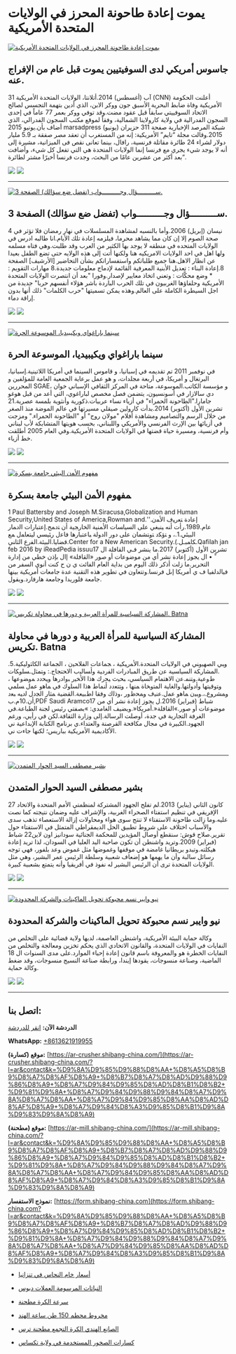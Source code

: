 # يموت إعادة طاحونة المحرز في الولايات المتحدة الأمريكية

<a href="https://swt.shibang-china.com/?l=ar&img&k=%D9%8A%D9%85%D9%88%D8%AA+%D8%A5%D8%B9%D8%A7%D8%AF%D8%A9+%D8%B7%D8%A7%D8%AD%D9%88%D9%86%D8%A9+%D8%A7%D9%84%D9%85%D8%AD%D8%B1%D8%B2+%D9%81%D9%8A+%D8%A7%D9%84%D9%88%D9%84%D8%A7%D9%8A%D8%A7%D8%AA+%D8%A7%D9%84%D9%85%D8%AA%D8%AD%D8%AF%D8%A9+%D8%A7%D9%84%D8%A3%D9%85%D8%B1%D9%8A%D9%83%D9%8A%D8%A9" target="_blank">![يموت إعادة طاحونة المحرز في الولايات المتحدة الأمريكية](http://static.shibang-china.com/all-800x300/342.jpg)</a>

## جاسوس أمريكي لدى السوفيتيين يموت قبل عام من الإفراج عنه.
31 آب (أغسطس) 2014.أتلانتا، الولايات المتحدة الأمريكية (CNN) أعلنت الحكومة الأمريكية وفاة ضابط البحرية الأسبق جون ووكر الابن، الذي أدين بتهمة التجسس لصالح الاتحاد السوفييتي سابقاً قبل عقود مضت.وقد توفي ووكر بعمر 77 عاماً في إحدى السجون الفدرالية في ولاية كارولاينا الشمالية، وفقاً لموقع مكتب السجون الفدرالي، الذي أضاف بأن.يونيو 2015 marsadpress شبكة المرصد الإخبارية صفحة 311 حزيران (يونيو) 2015.وقالت مجلة “تايم” الأمريكية: إنه من المستغرب أن تعقد مصر صفقة بـ 5.9 مليار دولار لشراء 24 طائرة مقاتلة فرنسية، رافال، بينما تعانى نقص فى الميزانية، مشيرة إلى أنه لا يوجد شيء يجري مع فرنسا إنما الولايات المتحدة هي التي تفعل كل شيء، وأضافت “بعد أكثر من عشرين عامًا من البحث، وجدت فرنسا أخيرًا مشتر لطائرة.


<a href="https://whatsapp.shibangsoft.com/WhatsApp.php" target="_blank" title="WhatsApp">![](http://static.shibang-china.com/icon/whatsapp.png)</a> <a href="https://swt.shibang-china.com/?l=ar&icon&k=%D9%8A%D9%85%D9%88%D8%AA+%D8%A5%D8%B9%D8%A7%D8%AF%D8%A9+%D8%B7%D8%A7%D8%AD%D9%88%D9%86%D8%A9+%D8%A7%D9%84%D9%85%D8%AD%D8%B1%D8%B2+%D9%81%D9%8A+%D8%A7%D9%84%D9%88%D9%84%D8%A7%D9%8A%D8%A7%D8%AA+%D8%A7%D9%84%D9%85%D8%AA%D8%AD%D8%AF%D8%A9+%D8%A7%D9%84%D8%A3%D9%85%D8%B1%D9%8A%D9%83%D9%8A%D8%A9" target="_blank">![](http://static.shibang-china.com/icon/chat-ar.png)</a>

---

<a href="https://swt.shibang-china.com/?l=ar&img&k=%D9%8A%D9%85%D9%88%D8%AA+%D8%A5%D8%B9%D8%A7%D8%AF%D8%A9+%D8%B7%D8%A7%D8%AD%D9%88%D9%86%D8%A9+%D8%A7%D9%84%D9%85%D8%AD%D8%B1%D8%B2+%D9%81%D9%8A+%D8%A7%D9%84%D9%88%D9%84%D8%A7%D9%8A%D8%A7%D8%AA+%D8%A7%D9%84%D9%85%D8%AA%D8%AD%D8%AF%D8%A9+%D8%A7%D9%84%D8%A3%D9%85%D8%B1%D9%8A%D9%83%D9%8A%D8%A9" target="_blank">![ســــــــــؤال وجــــــــــواب (تفضل ضع سؤالك) الصفحة 3.](http://static.shibang-china.com/all-800x300/1082.jpg)</a>

## ســــــــــؤال وجــــــــــواب (تفضل ضع سؤالك) الصفحة 3.
4 نيسان (إبريل) 2006.وأما بالنسبه لمشاهدة المسلسلات في نهار رمضان فلا تؤثر في صحة الصوم إلا إن كان مما يشاهد محرما، فيلزمه إعادة تلك الأيام.انا طالبه ادرس في الولايات المتحده في منطقه لا يوجد بها الكثير من العرب وقد طلبت.وهي فتاه مسلمه ولها اهل في احد الولايات الامريكيه هنا ولكنها أتت إلى هذه الولايه حتى تضع الطفل بعيدا عن انظار الاهل.هنا جميع طلباتكم واستفساراتكم بشأن التحاضير [الأرشيف] الصفحة 8.إعادة البناء : تعديل الأبنية المعرفية القائمة لإدماج معلومات جديدة.8 مهارات التقويم : * وضع محكَّات : وتعني اتخاذ معايير لإصدار.وفورا &quot;بعد أن انتصرت الولايات المتحدة الأمريكية وحلفاؤها الغربيون في تلك الحرب الباردة باشر هؤلاء أنفسهم حربا&quot; جديدة من اجل السيطرة الكاملة على العالم.وهذه يمكن تسميتها &quot;حرب الكلمات&quot; ذلك أنها بدون إراقة دماء.


<a href="https://whatsapp.shibangsoft.com/WhatsApp.php" target="_blank" title="WhatsApp">![](http://static.shibang-china.com/icon/whatsapp.png)</a> <a href="https://swt.shibang-china.com/?l=ar&icon&k=%D9%8A%D9%85%D9%88%D8%AA+%D8%A5%D8%B9%D8%A7%D8%AF%D8%A9+%D8%B7%D8%A7%D8%AD%D9%88%D9%86%D8%A9+%D8%A7%D9%84%D9%85%D8%AD%D8%B1%D8%B2+%D9%81%D9%8A+%D8%A7%D9%84%D9%88%D9%84%D8%A7%D9%8A%D8%A7%D8%AA+%D8%A7%D9%84%D9%85%D8%AA%D8%AD%D8%AF%D8%A9+%D8%A7%D9%84%D8%A3%D9%85%D8%B1%D9%8A%D9%83%D9%8A%D8%A9" target="_blank">![](http://static.shibang-china.com/icon/chat-ar.png)</a>

---

<a href="https://swt.shibang-china.com/?l=ar&img&k=%D9%8A%D9%85%D9%88%D8%AA+%D8%A5%D8%B9%D8%A7%D8%AF%D8%A9+%D8%B7%D8%A7%D8%AD%D9%88%D9%86%D8%A9+%D8%A7%D9%84%D9%85%D8%AD%D8%B1%D8%B2+%D9%81%D9%8A+%D8%A7%D9%84%D9%88%D9%84%D8%A7%D9%8A%D8%A7%D8%AA+%D8%A7%D9%84%D9%85%D8%AA%D8%AD%D8%AF%D8%A9+%D8%A7%D9%84%D8%A3%D9%85%D8%B1%D9%8A%D9%83%D9%8A%D8%A9" target="_blank">![سينما باراغواي ويكيبيديا، الموسوعة الحرة](http://static.shibang-china.com/all-800x300/30.jpg)</a>

## سينما باراغواي ويكيبيديا، الموسوعة الحرة
في نوفمبر 2011 تم تقديمه في إسبانيا، و قاموس السينما في أمريكا اللاتينية.إسبانيا، البرتغال و أمريكا، في أربعة مجلدات، و هو عمل برعاية الجمعية العامة للمؤلفين و المحررين SGAE، و مؤسسة الكاتب.الموسوعة، متاحة في المركز الثقافي الإسباني خوان دي سالازار في أسونسيون، يتضمن فصل مخصص لباراغوي، التي أعد من قبل هوغو جامارا.&quot;الطاحونة الحمراء&quot; في أزياء نساء عربيات.ذكورية وأنثوية بلمسة عصرية.21 تشرين الأول (أكتوبر) 2014.بدأت كارولين صيقلي مسيرتها في عالم الموضة منذ الصغر من خلال الرسم والتصاميم ومشاهدة أفلام &quot;مولان روج&quot; أو &quot;الطاحونة الحمراء.&quot; ومزجت في أزيائها بين الإرث الفرنسي والأمريكي واللبناني، بحسب هويتها المتشابكة لأب لبناني وأم فرنسية، ومسيرة حياة قضتها في الولايات المتحدة الأمريكية.وفي العام 2005 أطلقت خط أزياء.


<a href="https://whatsapp.shibangsoft.com/WhatsApp.php" target="_blank" title="WhatsApp">![](http://static.shibang-china.com/icon/whatsapp.png)</a> <a href="https://swt.shibang-china.com/?l=ar&icon&k=%D9%8A%D9%85%D9%88%D8%AA+%D8%A5%D8%B9%D8%A7%D8%AF%D8%A9+%D8%B7%D8%A7%D8%AD%D9%88%D9%86%D8%A9+%D8%A7%D9%84%D9%85%D8%AD%D8%B1%D8%B2+%D9%81%D9%8A+%D8%A7%D9%84%D9%88%D9%84%D8%A7%D9%8A%D8%A7%D8%AA+%D8%A7%D9%84%D9%85%D8%AA%D8%AD%D8%AF%D8%A9+%D8%A7%D9%84%D8%A3%D9%85%D8%B1%D9%8A%D9%83%D9%8A%D8%A9" target="_blank">![](http://static.shibang-china.com/icon/chat-ar.png)</a>

---

<a href="https://swt.shibang-china.com/?l=ar&img&k=%D9%8A%D9%85%D9%88%D8%AA+%D8%A5%D8%B9%D8%A7%D8%AF%D8%A9+%D8%B7%D8%A7%D8%AD%D9%88%D9%86%D8%A9+%D8%A7%D9%84%D9%85%D8%AD%D8%B1%D8%B2+%D9%81%D9%8A+%D8%A7%D9%84%D9%88%D9%84%D8%A7%D9%8A%D8%A7%D8%AA+%D8%A7%D9%84%D9%85%D8%AA%D8%AD%D8%AF%D8%A9+%D8%A7%D9%84%D8%A3%D9%85%D8%B1%D9%8A%D9%83%D9%8A%D8%A9" target="_blank">![ﻤﻔﻬﻭﻡ ﺍﻷﻤﻥ ﺍﻟﺒﻴﺌﻲ جامعة بسكرة](http://static.shibang-china.com/all-800x300/1431.jpg)</a>

## ﻤﻔﻬﻭﻡ ﺍﻷﻤﻥ ﺍﻟﺒﻴﺌﻲ جامعة بسكرة
1 Paul Battersby and Joseph M.Siracusa,Globalization and Human Security,United States of America,Rowman and.ﺇﻋﺎﺩﺓ ﺘﻌﺭﻴﻑ ﺍﻷﻤﻥ.&#39;&#39; ﻋﺎﻡ.1989.ﺭﺃﺕ ﺃﻨﻪ ﻴﻨﺒﻐﻲ ﻋﻠﻰ ﺍﻟﺴﻴﺎﺴﺎﺕ ﺍﻷﻤﻨﻴﺔ ﺍﻟﺨﺎﺭﺠﻴﺔ ﺃﻥ ﺘﺩﻤﺞ.ﺇﻋﺘﺒﺎﺭﺍﺕ ﺍﻟﺩﻤﺎﺭ ﺍﻟﺒﻴﺌﻲ.1.، ﻭ ﺘﺅﻜﺩ ﺘﻭﺘﺸﻤﺎﻥ ﻋﻠﻰ ﺩﻭﺭ ﺍﻟﺩﻭﻟﺔ ﺒﺎﻋﺘﺒﺎﺭﻫﺎ ﻓﺎﻋل ﺭﺌﻴﺴﻲ ﻟﻴﺘﻌﺎﻤل ﻤﻊ ﻗﻀﺎﻴﺎ.ﺍﻟﺒﻴﺌﺔ.ﺍﻟﻔﺭﻉ ﺍﻟﺜﺎﻨﻲ.Center for a New American Security.(.ﻜﺎﻤﺒـل.Qafilah jan feb 2016 by iReadPedia issuu17 تشرين الأول (أكتوبر) 2017.ما ينشر فـي القافلة ال ِّ • ال يجوز إعادة نشر أي من موضوعات أو صور «القافلة» إال بإذن خطي من إدارة التحرير.ما زلت أذكر ذلك اليوم من بداية العام الفائت ي ن ح كنت أنوي السفر من فيالدلفيا ف ي أمريكا إىل فرنسا.وتتعاون في تطوير هذه التقنية عدة جامعات أمريكية بينها جامعة فلوريدا وجامعة هارفارد.ويقول.


<a href="https://whatsapp.shibangsoft.com/WhatsApp.php" target="_blank" title="WhatsApp">![](http://static.shibang-china.com/icon/whatsapp.png)</a> <a href="https://swt.shibang-china.com/?l=ar&icon&k=%D9%8A%D9%85%D9%88%D8%AA+%D8%A5%D8%B9%D8%A7%D8%AF%D8%A9+%D8%B7%D8%A7%D8%AD%D9%88%D9%86%D8%A9+%D8%A7%D9%84%D9%85%D8%AD%D8%B1%D8%B2+%D9%81%D9%8A+%D8%A7%D9%84%D9%88%D9%84%D8%A7%D9%8A%D8%A7%D8%AA+%D8%A7%D9%84%D9%85%D8%AA%D8%AD%D8%AF%D8%A9+%D8%A7%D9%84%D8%A3%D9%85%D8%B1%D9%8A%D9%83%D9%8A%D8%A9" target="_blank">![](http://static.shibang-china.com/icon/chat-ar.png)</a>

---

<a href="https://swt.shibang-china.com/?l=ar&img&k=%D9%8A%D9%85%D9%88%D8%AA+%D8%A5%D8%B9%D8%A7%D8%AF%D8%A9+%D8%B7%D8%A7%D8%AD%D9%88%D9%86%D8%A9+%D8%A7%D9%84%D9%85%D8%AD%D8%B1%D8%B2+%D9%81%D9%8A+%D8%A7%D9%84%D9%88%D9%84%D8%A7%D9%8A%D8%A7%D8%AA+%D8%A7%D9%84%D9%85%D8%AA%D8%AD%D8%AF%D8%A9+%D8%A7%D9%84%D8%A3%D9%85%D8%B1%D9%8A%D9%83%D9%8A%D8%A9" target="_blank">![المشاركة السياسية للمرأة العربية و دورها في محاولة تكريس. Batna](http://static.shibang-china.com/all-800x300/1437.jpg)</a>

## المشاركة السياسية للمرأة العربية و دورها في محاولة تكريس. Batna
ﻭﺒﻲ ﺍﻟﺼﻬﻴﻭﻨﻲ ﻓﻲ ﺍﻟﻭﻻﻴﺎﺕ ﺍﻟﻤﺘﺤﺩﺓ.ﺍﻷﻤﺭﻴﻜﻴﺔ ، ﺠﻤﺎﻋﺎﺕ ﺍﻟﻔﻼﺤﻴﻥ ، ﺍﻟﺠﻤﺎﻋﺔ ﺍﻟﻜﺎﺜﻭﻟﻴﻜﻴﺔ.5. .ﺍﻟﻤﺸﺎﺭﻜﺔ ﺍﻟﺴﻴﺎﺴﻴﺔ ﻋﻥ ﻁﺭﻴﻕ ﺍﻟﻤﺒﺎﺩﺭﺍﺕ ﺍﻟﻔﺭﺩﻴﺔ ﻭﺃﺴﺎﻟﻴﺏ ﺍﻻﺤﺘﺠﺎﺝ.: ﻭﺘﻤﺜل.ﺴﻠﻭﻜﺎﺕ ﻁﻭﻋﻴﺔ.ﻭﺘﻨﻤ.ﻋﻥ ﺍﻻﻫﺘﻤﺎﻡ ﺍﻟﺴﻴﺎﺴﻲ، ﺒﺤﻴﺙ ﻴﺤﺭﻙ ﻫﺫﺍ ﺍﻷﺨﻴﺭ ﺒﻭﺍﺩﺭﻫﺎ ﻭﻴﺤﺩﺩ ﻤﻭﻀﻭﻋﻬﺎ ، ﻭﺘﻭﻗﻴﺘﻬﺎ ﻭﺃﺩﻭﺍﺘﻬﺎ.ﻭﺍﻟﻐﺎﻴﺔ ﺍﻟﻤﺘﻭﺨﺎﺓ ﻤﻨﻬﺎ ، ﻭﺘﺘﻌﺩﺩ ﺃﻨﻤﺎﻁ ﻫﺫﺍ ﺍﻟﺴﻠﻭﻙ ﻓﻲ ﻤﺎﻫﻭ ﻋﻤل ﺴﻠﻤﻲ ﻭﻤﺸﺭﻭﻉ.،.ﻭﺒﻴﻥ ﻤﺎﻫﻭ ﻋﻤل.ﻋﻨﻴﻑ ﻭﻤﺤﻅﻭﺭ ،ﻭﺫﻟﻙ ﻭﻓﻘﺎ ﻟﻁﺒﻴﻌﺔ.ﺍﻟﻘﻀﻴﺔ ﻤﺜﺎﺭ ﺍﻟﺠﺩل ﻟﺩﻴﻪ ﺒﻌﺩ ﺃﻥ.10م.ب,PDF Saudi Aramco17 شباط (فبراير) 2016.ل يجوز إعادة نشر أي من موضوعات أو صور.»القافلة«.أمريكا«.ويضيف الغامدي: »بصفتي رئيس لجنة الطباعة.في الغرفة التجارية في جدة، أوصلت الرسالة.إلى وزارة الثقافة.لكن في رأيي، ورغم الجهود.الكبيرة في مجال مكافحة القرصنة والعتداء.ي برنامج الكتابة الإبداعية ني الأكاديمية الأمريكية بباريس؛ لكنها جاءت ني.


<a href="https://whatsapp.shibangsoft.com/WhatsApp.php" target="_blank" title="WhatsApp">![](http://static.shibang-china.com/icon/whatsapp.png)</a> <a href="https://swt.shibang-china.com/?l=ar&icon&k=%D9%8A%D9%85%D9%88%D8%AA+%D8%A5%D8%B9%D8%A7%D8%AF%D8%A9+%D8%B7%D8%A7%D8%AD%D9%88%D9%86%D8%A9+%D8%A7%D9%84%D9%85%D8%AD%D8%B1%D8%B2+%D9%81%D9%8A+%D8%A7%D9%84%D9%88%D9%84%D8%A7%D9%8A%D8%A7%D8%AA+%D8%A7%D9%84%D9%85%D8%AA%D8%AD%D8%AF%D8%A9+%D8%A7%D9%84%D8%A3%D9%85%D8%B1%D9%8A%D9%83%D9%8A%D8%A9" target="_blank">![](http://static.shibang-china.com/icon/chat-ar.png)</a>

---

<a href="https://swt.shibang-china.com/?l=ar&img&k=%D9%8A%D9%85%D9%88%D8%AA+%D8%A5%D8%B9%D8%A7%D8%AF%D8%A9+%D8%B7%D8%A7%D8%AD%D9%88%D9%86%D8%A9+%D8%A7%D9%84%D9%85%D8%AD%D8%B1%D8%B2+%D9%81%D9%8A+%D8%A7%D9%84%D9%88%D9%84%D8%A7%D9%8A%D8%A7%D8%AA+%D8%A7%D9%84%D9%85%D8%AA%D8%AD%D8%AF%D8%A9+%D8%A7%D9%84%D8%A3%D9%85%D8%B1%D9%8A%D9%83%D9%8A%D8%A9" target="_blank">![بشير مصطفى السيد الحوار المتمدن](http://static.shibang-china.com/all-800x300/130.jpg)</a>

## بشير مصطفى السيد الحوار المتمدن
27 كانون الثاني (يناير) 2013.لم تفلح الجهود المشتركة لمنظمتي الأمم المتحدة والاتحاد الإفريقي في تنظيم استفتاء الصحراء الغربية، والإشراف عليه وضمان نتيجته كما نصت عليه.وما زالت طاحونة الاستفتاء لا تنتج سوى هواء ومحاولات إزالة الاستعصاء تذهب سدى والأسباب اختلاف على شروط تطبيق الحل الديمقراطي المتمثل في الاستفتاء حول تقرير.صلاح قوش: سنقطع أوصال المؤيدين للمحكمة الجنائية سودانيز اون لاين22 شباط (فبراير) 2009.وتريد واشنطن أن تكون صاحبة اليد العليا في السودان، لذا تريد إعادة هيكلته.وتبدو بريطانيا غامضة في موقفها وغموضها مثل غموض وعد بلفور، فهي توجه رسائل سالبة وأن ما يهمها هو إضعاف شعبية وسلطة الرئيس عمر البشير، وهي مثل الولايات المتحدة ترى أن الرئيس البشير له نفوذ في أفريقيا وأنه يتمتع بشعبية كبيرة.


<a href="https://whatsapp.shibangsoft.com/WhatsApp.php" target="_blank" title="WhatsApp">![](http://static.shibang-china.com/icon/whatsapp.png)</a> <a href="https://swt.shibang-china.com/?l=ar&icon&k=%D9%8A%D9%85%D9%88%D8%AA+%D8%A5%D8%B9%D8%A7%D8%AF%D8%A9+%D8%B7%D8%A7%D8%AD%D9%88%D9%86%D8%A9+%D8%A7%D9%84%D9%85%D8%AD%D8%B1%D8%B2+%D9%81%D9%8A+%D8%A7%D9%84%D9%88%D9%84%D8%A7%D9%8A%D8%A7%D8%AA+%D8%A7%D9%84%D9%85%D8%AA%D8%AD%D8%AF%D8%A9+%D8%A7%D9%84%D8%A3%D9%85%D8%B1%D9%8A%D9%83%D9%8A%D8%A9" target="_blank">![](http://static.shibang-china.com/icon/chat-ar.png)</a>

---

<a href="https://swt.shibang-china.com/?l=ar&img&k=%D9%8A%D9%85%D9%88%D8%AA+%D8%A5%D8%B9%D8%A7%D8%AF%D8%A9+%D8%B7%D8%A7%D8%AD%D9%88%D9%86%D8%A9+%D8%A7%D9%84%D9%85%D8%AD%D8%B1%D8%B2+%D9%81%D9%8A+%D8%A7%D9%84%D9%88%D9%84%D8%A7%D9%8A%D8%A7%D8%AA+%D8%A7%D9%84%D9%85%D8%AA%D8%AD%D8%AF%D8%A9+%D8%A7%D9%84%D8%A3%D9%85%D8%B1%D9%8A%D9%83%D9%8A%D8%A9" target="_blank">![نيو وايبر نسم محبوكة تحويل الماكينات والشركة المحدودة](http://static.shibang-china.com/all-800x300/750.jpg)</a>

## نيو وايبر نسم محبوكة تحويل الماكينات والشركة المحدودة
وكالة حماية البيئة الأمريكية، واشنطن العاصمة، لديها ولاية قضائية على التخلص من النفايات في الولايات المتحدة، والقانون الاتحادي الذي يحكم تخزين ومعالجة والتخلص من النفايات الخطرة هو والمعروفة باسم قانون إعادة إحياء الموارد.على مدى السنوات ال 18 الماضية، وصناعة منسوجات، يقودها إيندا، ورابطة صناعة النسيج منسوجات، وقد ضغط وكالة حماية.

<a href="https://whatsapp.shibangsoft.com/WhatsApp.php" target="_blank" title="WhatsApp">![](http://static.shibang-china.com/icon/whatsapp.png)</a> <a href="https://swt.shibang-china.com/?l=ar&icon&k=%D9%8A%D9%85%D9%88%D8%AA+%D8%A5%D8%B9%D8%A7%D8%AF%D8%A9+%D8%B7%D8%A7%D8%AD%D9%88%D9%86%D8%A9+%D8%A7%D9%84%D9%85%D8%AD%D8%B1%D8%B2+%D9%81%D9%8A+%D8%A7%D9%84%D9%88%D9%84%D8%A7%D9%8A%D8%A7%D8%AA+%D8%A7%D9%84%D9%85%D8%AA%D8%AD%D8%AF%D8%A9+%D8%A7%D9%84%D8%A3%D9%85%D8%B1%D9%8A%D9%83%D9%8A%D8%A9" target="_blank">![](http://static.shibang-china.com/icon/chat-ar.png)</a>

---
## اتصل بنا:

**الدردشة الآن:** [انقر للدردشة](https://swt.shibang-china.com?l=ar&contact&k=%D9%8A%D9%85%D9%88%D8%AA+%D8%A5%D8%B9%D8%A7%D8%AF%D8%A9+%D8%B7%D8%A7%D8%AD%D9%88%D9%86%D8%A9+%D8%A7%D9%84%D9%85%D8%AD%D8%B1%D8%B2+%D9%81%D9%8A+%D8%A7%D9%84%D9%88%D9%84%D8%A7%D9%8A%D8%A7%D8%AA+%D8%A7%D9%84%D9%85%D8%AA%D8%AD%D8%AF%D8%A9+%D8%A7%D9%84%D8%A3%D9%85%D8%B1%D9%8A%D9%83%D9%8A%D8%A9)

**WhatsApp:**  [+8613621919955](https://whatsapp.shibangsoft.com/WhatsApp.php)

**موقع (كسارة):** [https://ar-crusher.shibang-china.com/](https://ar-crusher.shibang-china.com/?l=ar&contact&k=%D9%8A%D9%85%D9%88%D8%AA+%D8%A5%D8%B9%D8%A7%D8%AF%D8%A9+%D8%B7%D8%A7%D8%AD%D9%88%D9%86%D8%A9+%D8%A7%D9%84%D9%85%D8%AD%D8%B1%D8%B2+%D9%81%D9%8A+%D8%A7%D9%84%D9%88%D9%84%D8%A7%D9%8A%D8%A7%D8%AA+%D8%A7%D9%84%D9%85%D8%AA%D8%AD%D8%AF%D8%A9+%D8%A7%D9%84%D8%A3%D9%85%D8%B1%D9%8A%D9%83%D9%8A%D8%A9)

**موقع (مطحنة):** [https://ar-mill.shibang-china.com/](https://ar-mill.shibang-china.com/?l=ar&contact&k=%D9%8A%D9%85%D9%88%D8%AA+%D8%A5%D8%B9%D8%A7%D8%AF%D8%A9+%D8%B7%D8%A7%D8%AD%D9%88%D9%86%D8%A9+%D8%A7%D9%84%D9%85%D8%AD%D8%B1%D8%B2+%D9%81%D9%8A+%D8%A7%D9%84%D9%88%D9%84%D8%A7%D9%8A%D8%A7%D8%AA+%D8%A7%D9%84%D9%85%D8%AA%D8%AD%D8%AF%D8%A9+%D8%A7%D9%84%D8%A3%D9%85%D8%B1%D9%8A%D9%83%D9%8A%D8%A9)

**نموذج الاستفسار:** [https://form.shibang-china.com](https://form.shibang-china.com?l=ar&contact&k=%D9%8A%D9%85%D9%88%D8%AA+%D8%A5%D8%B9%D8%A7%D8%AF%D8%A9+%D8%B7%D8%A7%D8%AD%D9%88%D9%86%D8%A9+%D8%A7%D9%84%D9%85%D8%AD%D8%B1%D8%B2+%D9%81%D9%8A+%D8%A7%D9%84%D9%88%D9%84%D8%A7%D9%8A%D8%A7%D8%AA+%D8%A7%D9%84%D9%85%D8%AA%D8%AD%D8%AF%D8%A9+%D8%A7%D9%84%D8%A3%D9%85%D8%B1%D9%8A%D9%83%D9%8A%D8%A9)

* [أسعار خام النحاس في تنزانيا](../30/%D8%A3%D8%B3%D8%B9%D8%A7%D8%B1%20%D8%AE%D8%A7%D9%85%20%D8%A7%D9%84%D9%86%D8%AD%D8%A7%D8%B3%20%D9%81%D9%8A%20%D8%AA%D9%86%D8%B2%D8%A7%D9%86%D9%8A%D8%A7.md)

* [النباتات المرسومة العملات دبوس](../28/%D8%A7%D9%84%D9%86%D8%A8%D8%A7%D8%AA%D8%A7%D8%AA%20%D8%A7%D9%84%D9%85%D8%B1%D8%B3%D9%88%D9%85%D8%A9%20%D8%A7%D9%84%D8%B9%D9%85%D9%84%D8%A7%D8%AA%20%D8%AF%D8%A8%D9%88%D8%B3.md)

* [سرعة الكرة مطحنة](../30/%D8%B3%D8%B1%D8%B9%D8%A9%20%D8%A7%D9%84%D9%83%D8%B1%D8%A9%20%D9%85%D8%B7%D8%AD%D9%86%D8%A9.md)

* [مخروط محطم 150 طن ساعة الهند](../27/%D9%85%D8%AE%D8%B1%D9%88%D8%B7%20%D9%85%D8%AD%D8%B7%D9%85%20150%20%D8%B7%D9%86%20%D8%B3%D8%A7%D8%B9%D8%A9%20%D8%A7%D9%84%D9%87%D9%86%D8%AF.md)

* [الصانع الهندي الكرة التجمع مطحنة ترس](../27/%D8%A7%D9%84%D8%B5%D8%A7%D9%86%D8%B9%20%D8%A7%D9%84%D9%87%D9%86%D8%AF%D9%8A%20%D8%A7%D9%84%D9%83%D8%B1%D8%A9%20%D8%A7%D9%84%D8%AA%D8%AC%D9%85%D8%B9%20%D9%85%D8%B7%D8%AD%D9%86%D8%A9%20%D8%AA%D8%B1%D8%B3.md)

* [كسارات الصخور المستخدمة في ولاية تكساس](../30/%D9%83%D8%B3%D8%A7%D8%B1%D8%A7%D8%AA%20%D8%A7%D9%84%D8%B5%D8%AE%D9%88%D8%B1%20%D8%A7%D9%84%D9%85%D8%B3%D8%AA%D8%AE%D8%AF%D9%85%D8%A9%20%D9%81%D9%8A%20%D9%88%D9%84%D8%A7%D9%8A%D8%A9%20%D8%AA%D9%83%D8%B3%D8%A7%D8%B3.md)